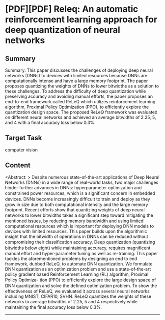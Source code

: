 # [PDF][PDF] Releq: An automatic reinforcement learning approach for deep quantization of neural networks

## Summary

Summary: This paper discusses the challenges of deploying deep neural networks (DNNs) to devices with limited resources because DNNs are computationally intense and have a large memory footprint. The paper proposes quantizing the weights of DNNs to lower bitwidths as a solution to these challenges. To address the difficulty of deep quantization while preserving accuracy and avoiding manual efforts, the paper proposes an end-to-end framework called ReLeQ which utilizes reinforcement learning algorithm, Proximal Policy Optimization (PPO), to efficiently explore the quantization design space. The proposed ReLeQ framework was evaluated on different neural networks and achieved an average bitwidths of 2.25, 5, and 4 with a final accuracy loss below 0.3%.


## Target Task

computer vision

## Content

<Abstract: >
Despite numerous state-of-the-art applications of Deep Neural Networks (DNNs)
in a wide range of real-world tasks, two major challenges hinder further advances
in DNNs: hyperparameter optimization and constrained power resources, which is
a signiﬁcant concern in embedded devices. DNNs become increasingly difﬁcult
to train and deploy as they grow in size due to both computational intensity and
the large memory footprint. Recent efforts show that quantizing weights of deep
neural networks to lower bitwidths takes a signiﬁcant step toward mitigating the
mentioned issues, by reducing memory bandwidth and using limited computational
resources which is important for deploying DNN models to devices with limited
resources. This paper builds upon the algorithmic insight that the bitwidth of
operations in DNNs can be reduced without compromising their classiﬁcation
accuracy. Deep quantization (quantizing bitwidths below eight) while maintaining
accuracy, requires magniﬁcent manual effort and hyper-parameter tuning as well as
re-training. This paper tackles the aforementioned problems by designing an end
to end framework, dubbed ReLeQ, to automate DNN quantization. We formulate
DNN quantization as an optimization problem and use a state-of-the-art policy
gradient based Reinforcement Learning (RL) algorithm, Proximal Policy Optimiza-
tion (PPO) to efﬁciently explore the large design space of DNN quantization and
solve the deﬁned optimization problem. To show the effectiveness of ReLeQ, we
evaluated it across several neural networks including MNIST, CIFAR10, SVHN.
ReLeQ quantizes the weights of these networks to average bitwidths of 2.25, 5 and
4 respectively while maintaining the ﬁnal accuracy loss below 0.3%.



---


